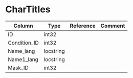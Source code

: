 # CharTitles

| Column | Type | Reference | Comment |
|--------|------|-----------|---------|
|ID|int32|||
|Condition_ID|int32|||
|Name_lang|locstring|||
|Name1_lang|locstring|||
|Mask_ID|int32|||
